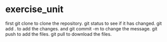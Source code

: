 # exercise_unit

first git clone to clone the repository.
git status to see if it has changed.
git add . to add the changes.
and git commit -m to change the message.
git push to add the files.
git pull to download the files.
